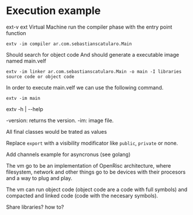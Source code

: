# Execution example

ext-v ext Virtual Machine
run the compiler phase with the entry point function

`extv -im compiler ar.com.sebastianscatularo.Main`

Should search for object code
And should generate a executable image named main.velf

`extv -im linker ar.com.sebastianscatularo.Main -o main -I libraries source code or object code`

In order to execute main.velf we can use the following command.

`extv -im main`

extv -h | --help

-version: returns the version.
-im: image file.

All final classes would be trated as values

Replace `export` with a visibility modificator like `public`, `private` or none.

Add channels example for asyncronus (see golang)

The vm go to be an implementation of OpenRisc architecture, where filesystem, network and other things go to be devices with
their procesors and a way to plug and play.

The vm can run object code (object code are a code with full symbols) and compacted and linked code (code with the necesary symbols).

Share libraries? how to?
